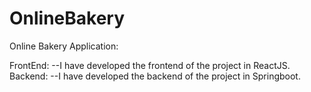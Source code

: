 # OnlineBakery

Online Bakery Application:

FrontEnd:
  --I have developed the frontend of the project in ReactJS.
Backend:
  --I have developed the backend of the project in Springboot.

  

